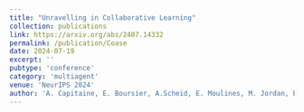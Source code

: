 ```yaml
---
title: "Unravelling in Collaborative Learning"
collection: publications
link: https://arxiv.org/abs/2407.14332
permalink: /publication/Coase
date: 2024-07-19
excerpt: ''
pubtype: 'conference'
category: 'multiagent'
venue: 'NeurIPS 2024'
author: 'A. Capitaine, E. Boursier, A.Scheid, E. Moulines, M. Jordan, EM. El Mhamdi, A. Durmus'
---
```

